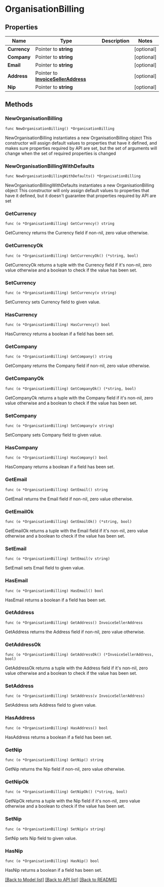 # OrganisationBilling

## Properties

Name | Type | Description | Notes
------------ | ------------- | ------------- | -------------
**Currency** | Pointer to **string** |  | [optional] 
**Company** | Pointer to **string** |  | [optional] 
**Email** | Pointer to **string** |  | [optional] 
**Address** | Pointer to [**InvoiceSellerAddress**](invoice_seller_address.md) |  | [optional] 
**Nip** | Pointer to **string** |  | [optional] 

## Methods

### NewOrganisationBilling

`func NewOrganisationBilling() *OrganisationBilling`

NewOrganisationBilling instantiates a new OrganisationBilling object
This constructor will assign default values to properties that have it defined,
and makes sure properties required by API are set, but the set of arguments
will change when the set of required properties is changed

### NewOrganisationBillingWithDefaults

`func NewOrganisationBillingWithDefaults() *OrganisationBilling`

NewOrganisationBillingWithDefaults instantiates a new OrganisationBilling object
This constructor will only assign default values to properties that have it defined,
but it doesn't guarantee that properties required by API are set

### GetCurrency

`func (o *OrganisationBilling) GetCurrency() string`

GetCurrency returns the Currency field if non-nil, zero value otherwise.

### GetCurrencyOk

`func (o *OrganisationBilling) GetCurrencyOk() (*string, bool)`

GetCurrencyOk returns a tuple with the Currency field if it's non-nil, zero value otherwise
and a boolean to check if the value has been set.

### SetCurrency

`func (o *OrganisationBilling) SetCurrency(v string)`

SetCurrency sets Currency field to given value.

### HasCurrency

`func (o *OrganisationBilling) HasCurrency() bool`

HasCurrency returns a boolean if a field has been set.

### GetCompany

`func (o *OrganisationBilling) GetCompany() string`

GetCompany returns the Company field if non-nil, zero value otherwise.

### GetCompanyOk

`func (o *OrganisationBilling) GetCompanyOk() (*string, bool)`

GetCompanyOk returns a tuple with the Company field if it's non-nil, zero value otherwise
and a boolean to check if the value has been set.

### SetCompany

`func (o *OrganisationBilling) SetCompany(v string)`

SetCompany sets Company field to given value.

### HasCompany

`func (o *OrganisationBilling) HasCompany() bool`

HasCompany returns a boolean if a field has been set.

### GetEmail

`func (o *OrganisationBilling) GetEmail() string`

GetEmail returns the Email field if non-nil, zero value otherwise.

### GetEmailOk

`func (o *OrganisationBilling) GetEmailOk() (*string, bool)`

GetEmailOk returns a tuple with the Email field if it's non-nil, zero value otherwise
and a boolean to check if the value has been set.

### SetEmail

`func (o *OrganisationBilling) SetEmail(v string)`

SetEmail sets Email field to given value.

### HasEmail

`func (o *OrganisationBilling) HasEmail() bool`

HasEmail returns a boolean if a field has been set.

### GetAddress

`func (o *OrganisationBilling) GetAddress() InvoiceSellerAddress`

GetAddress returns the Address field if non-nil, zero value otherwise.

### GetAddressOk

`func (o *OrganisationBilling) GetAddressOk() (*InvoiceSellerAddress, bool)`

GetAddressOk returns a tuple with the Address field if it's non-nil, zero value otherwise
and a boolean to check if the value has been set.

### SetAddress

`func (o *OrganisationBilling) SetAddress(v InvoiceSellerAddress)`

SetAddress sets Address field to given value.

### HasAddress

`func (o *OrganisationBilling) HasAddress() bool`

HasAddress returns a boolean if a field has been set.

### GetNip

`func (o *OrganisationBilling) GetNip() string`

GetNip returns the Nip field if non-nil, zero value otherwise.

### GetNipOk

`func (o *OrganisationBilling) GetNipOk() (*string, bool)`

GetNipOk returns a tuple with the Nip field if it's non-nil, zero value otherwise
and a boolean to check if the value has been set.

### SetNip

`func (o *OrganisationBilling) SetNip(v string)`

SetNip sets Nip field to given value.

### HasNip

`func (o *OrganisationBilling) HasNip() bool`

HasNip returns a boolean if a field has been set.


[[Back to Model list]](../README.md#documentation-for-models) [[Back to API list]](../README.md#documentation-for-api-endpoints) [[Back to README]](../README.md)


